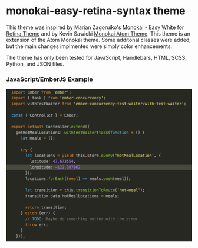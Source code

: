 # monokai-easy-retina-syntax theme

This theme was inspired by Marian Zagoruiko's [Monokai - Easy White for Retina Theme](http://colorsublime.com/theme/MonokaiEasyForRetina) and by Kevin Sawicki [Monokai Atom Theme](https://github.com/kevinsawicki/monokai). This theme is an extension of the Atom Monokai theme. Some additonal classes were added, but the main changes implmented were simply color enhancements.

The theme has only been tested for JavaScript, Handlebars, HTML, SCSS, Python, and JSON files.

### JavaScript/EmberJS Example
![EmberJS Example](https://github.com/clcuevas/monokai-easy-retina-syntax/blob/master/assets/js_example.png)
